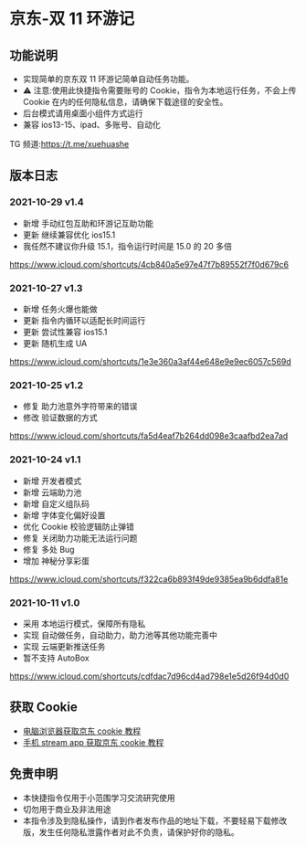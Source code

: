 # 京东-双 11 环游记

## 功能说明

- 实现简单的京东双 11 环游记简单自动任务功能。
- ⚠️ 注意:使用此快捷指令需要账号的 Cookie，指令为本地运行任务，不会上传 Cookie 在内的任何隐私信息，请确保下载途径的安全性。
- 后台模式请用桌面小组件方式运行
- 兼容 ios13-15、ipad、多账号、自动化

TG 频道:https://t.me/xuehuashe

## 版本日志

### 2021-10-29 v1.4

- 新增 手动红包互助和环游记互助功能
- 更新 继续兼容优化 ios15.1
- 我任然不建议你升级 15.1，指令运行时间是 15.0 的 20 多倍

https://www.icloud.com/shortcuts/4cb840a5e97e47f7b89552f7f0d679c6

### 2021-10-27 v1.3

- 新增 任务火爆也能做
- 更新 指令内循环以适配长时间运行
- 更新 尝试性兼容 ios15.1
- 更新 随机生成 UA

https://www.icloud.com/shortcuts/1e3e360a3af44e648e9e9ec6057c569d

### 2021-10-25 v1.2

- 修复 助力池意外字符带来的错误
- 修改 验证数据的方式

https://www.icloud.com/shortcuts/fa5d4eaf7b264dd098e3caafbd2ea7ad

### 2021-10-24 v1.1

- 新增 开发者模式
- 新增 云端助力池
- 新增 自定义组队码
- 新增 字体变化偏好设置
- 优化 Cookie 校验逻辑防止弹错
- 修复 关闭助力功能无法运行问题
- 修复 多处 Bug
- 增加 神秘分享彩蛋

https://www.icloud.com/shortcuts/f322ca6b893f49de9385ea9b6ddfa81e

### 2021-10-11 v1.0

- 采用 本地运行模式，保障所有隐私
- 实现 自动做任务，自动助力，助力池等其他功能完善中
- 实现 云端更新推送任务
- 暂不支持 AutoBox

https://www.icloud.com/shortcuts/cdfdac7d96cd4ad798e1e5d26f94d0d0

## 获取 Cookie

- [电脑浏览器获取京东 cookie 教程](https://github.com/leecobaby/shortcuts/blob/master/DOC/GetJdCookie1.md)
- [手机 stream app 获取京东 cookie 教程](https://github.com/leecobaby/shortcuts/blob/master/DOC/GetJdCookie2.md)

## 免责申明

- 本快捷指令仅用于小范围学习交流研究使用
- 切勿用于商业及非法用途
- 本指令涉及到隐私操作，请到作者发布作品的地址下载，不要轻易下载修改版，发生任何隐私泄露作者对此不负责，请保护好你的隐私。
